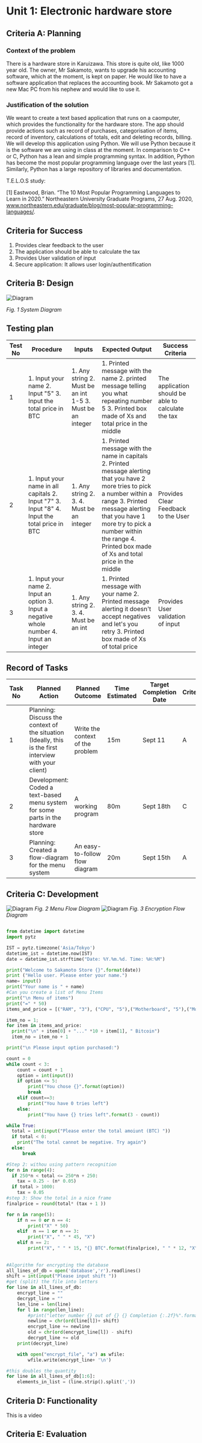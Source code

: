 # Unit 1: Electronic hardware store 

## Criteria A: Planning 

### Context of the problem 
There is a hardware store in Karuizawa. This store is quite old, like 1000 year old. The owner, Mr Sakamoto, wants to upgrade his accounting software, which at the moment, is kept on paper. He would like to have a software application that replaces the accounting book. Mr Sakamoto got a new Mac PC from his nephew and would  like to use it.


### Justification of the solution 
We weant to create a text based application that runs on a caomputer, which provides the functionality for the hardware store. The app should provide actions such as record of purchases, categorisation of items, record of inventory, calculations of totals, edit and deleting records, billing. We will develop this application using Python. We will use Python because it is the software we are using in class at the moment. In comparison to C++ or C, Python has a lean and simple programming syntax. In addition, Python has become the most popular programming language over the last years [1]. Similarly, Python has a large repository of libraries and documentation. 

T.E.L.O.S study: 

[1] Eastwood, Brian. “The 10 Most Popular Programming Languages to Learn in 2020.” Northeastern University Graduate Programs, 27 Aug. 2020, www.northeastern.edu/graduate/blog/most-popular-programming-languages/. 

## Criteria for Success
1. Provides clear feedback to the user 
1. The application should be able to calculate the tax 
1. Provides User validation of input  
1. Secure application: It allows user login/authentification 

## Criteria B: Design

![Diagram](https://github.com/isabelandreatta1/Unit-1/blob/master/SakamotoDiagram.png) 

*Fig. 1 System Diagram* 

## Testing plan 
| Test No | Procedure                                                                                     | Inputs                                                     | Expected Output                                                                                                                                                                                                                                                                         | Success Criteria                                    |
|---------|-----------------------------------------------------------------------------------------------|------------------------------------------------------------|-----------------------------------------------------------------------------------------------------------------------------------------------------------------------------------------------------------------------------------------------------------------------------------------|-----------------------------------------------------|
| 1       | 1. Input your name  2. Input "5" 3. Input the total price in BTC                              | 1. Any string  2. Must be an int 1-5 3. Must be an integer | 1. Printed message with the name 2. printed message telling you what repeating number 5 3. Printed box made of Xs and total price in the middle                                                                                                                                         | The application should be able to calculate the tax |
| 2       | 1. Input your name in all capitals 2. Input "7" 3. Input "8" 4. Input the total price in BTC  | 1. Any string 2.  3.  4. Must be an integer                | 1. Printed message with the name in capitals 2. Printed message alerting that you have 2 more tries to pick  a number within a range  3. Printed message alerting that you have 1 more try to pick  a number within the range  4. Printed box made of Xs and total price in the middle  | Provides Clear Feedback to the User                 |
| 3       | 1. Input your name  2. Input an option 3. Input a negative whole number 4. Input an integer    | 1. Any string  2.  3.  4. Must be an int                   | 1. Printed message with your name 2. Printed message alerting it doesn't accept negatives and let's you retry 3. Printed box made of Xs of total price                                                                                                                                  | Provides User validation of input                   |

## Record of Tasks 

| Task No | Planned Action                                                                                         | Planned Outcome                  | Time Estimated | Target Completion Date | Criterion |
|---------|--------------------------------------------------------------------------------------------------------|----------------------------------|----------------|------------------------|-----------|
| 1       | Planning: Discuss the context of the situation (Ideally, this is the first interview with your client) | Write the context of the problem | 15m            | Sept 11                | A         |
| 2       | Development: Coded a text-based menu system for some parts in the hardware store                       | A working program                | 80m            | Sept 18th              | C         |
| 3       | Planning: Created a flow-diagram for the menu system                                                   | An easy-to-follow flow diagram   | 20m            | Sept 15th                 | A         |


## Criteria C: Development 

![Diagram](https://github.com/isabelandreatta1/Unit-1/blob/master/Menu%20Flow%20Diagram.png)
*Fig. 2 Menu Flow Diagram* 
![Diagram](https://github.com/isabelandreatta1/Unit-1/blob/master/Encryption%20Flow%20Diagram.png)
*Fig. 3 Encryption Flow Diagram*

```.py 

from datetime import datetime
import pytz 

IST = pytz.timezone('Asia/Tokyo')
datetime_ist = datetime.now(IST)
date = datetime_ist.strftime("Date: %Y.%m.%d. Time: %H:%M")

print("Welcome to Sakamoto Store {}".format(date))
print ("Hello user. Please enter your name.")
name= input()
print("Your name is " + name)
#Can you create a list of Menu Items 
print("\n Menu of items") 
print("=" * 50)
items_and_price = [("RAM", "3"), ("CPU", "5"),("Motherboard", "5"),("Motherboard","5"),("GPU", "8")]

item_no = 1;  
for item in items_and_price: 
  print("\n" + item[0] + "..." *10 + item[1], " Bitcoin")
  item_no = item_no + 1

print("\n Please input option purchased:")

count = 0 
while count < 3:
    count = count + 1
    option = int(input())
    if option <= 5:
        print("You chose {}".format(option))
        break
    elif count==3:
        print("You have 0 tries left")
    else:
        print("You have {} tries left".format(3 - count))

while True:
  total = int(input("Please enter the total amoiunt (BTC) "))
  if total < 0:
    print("The total cannot be negative. Try again")
  else:
      break

#Step 2: withou using pattern recognition
for n in range(4):
  if 250*n < total <= 250*n + 250:
    tax = 0.25 - (n* 0.05)
  if total > 1000:
    tax = 0.05
#step 3: Show the total in a nice frame
finalprice = round(total* (tax + 1 ))

for n in range(5):
    if n == 0 or n == 4:
        print("X" * 50)
    elif  n == 1 or n == 3:
        print("X", " " * 45, "X")
    elif n == 2:
        print("X", " " * 15, "{} BTC".format(finalprice), " " * 12, "X")
        
        
#Algorithm for encrypting the database
all_lines_of_db = open('database','r').readlines()
shift = int(input("Please input shift "))
#get (split) the file into letters
for line in all_lines_of_db:
    encrypt_line = ""
    decrypt_line = ""
    len_line = len(line)
    for l in range(len_line):
        #print("letter number {} out of {} {} Completion {:.2f}%".format(l+1,len_line, "."*10,((l+1)/len_line)*100))
        newline = chr(ord(line[l])+ shift)
        encrypt_line += newline
        old = chr(ord(encrypt_line[l]) - shift)
        decrypt_line += old
    print(decrypt_line)

    with open("encrypt_file", "a") as wfile:
        wfile.write(encrypt_line+ '\n')

#this doubles the quantity
for line in all_lines_of_db[1:6]:
    elements_in_list = (line.strip().split(','))

```

## Criteria D: Functionality 
This is a video 

## Criteria E: Evaluation 


